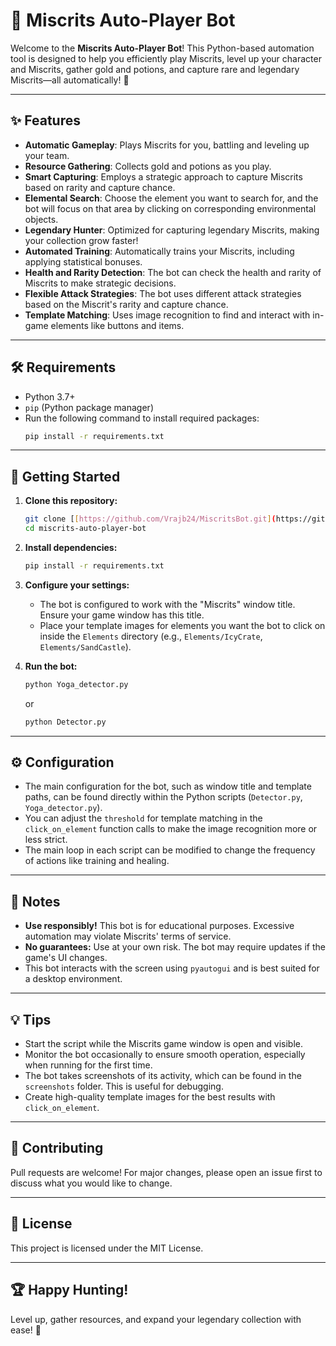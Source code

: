 # 🤖 Miscrits Auto-Player Bot

Welcome to the **Miscrits Auto-Player Bot**! This Python-based automation tool is designed to help you efficiently play Miscrits, level up your character and Miscrits, gather gold and potions, and capture rare and legendary Miscrits—all automatically! 🚀

---

## ✨ Features

-   **Automatic Gameplay**: Plays Miscrits for you, battling and leveling up your team.
-   **Resource Gathering**: Collects gold and potions as you play.
-   **Smart Capturing**: Employs a strategic approach to capture Miscrits based on rarity and capture chance.
-   **Elemental Search**: Choose the element you want to search for, and the bot will focus on that area by clicking on corresponding environmental objects.
-   **Legendary Hunter**: Optimized for capturing legendary Miscrits, making your collection grow faster!
-   **Automated Training**: Automatically trains your Miscrits, including applying statistical bonuses.
-   **Health and Rarity Detection**: The bot can check the health and rarity of Miscrits to make strategic decisions.
-   **Flexible Attack Strategies**: The bot uses different attack strategies based on the Miscrit's rarity and capture chance.
-   **Template Matching**: Uses image recognition to find and interact with in-game elements like buttons and items.

---

## 🛠️ Requirements

-   Python 3.7+
-   `pip` (Python package manager)
-   Run the following command to install required packages:
    ```bash
    pip install -r requirements.txt
    ```

---

## 🚀 Getting Started

1.  **Clone this repository:**
    ```bash
    git clone [[https://github.com/Vrajb24/MiscritsBot.git](https://github.com/Vrajb24/MiscritsBot.git)]
    cd miscrits-auto-player-bot
    ```

2.  **Install dependencies:**
    ```bash
    pip install -r requirements.txt
    ```

3.  **Configure your settings:**
    -   The bot is configured to work with the "Miscrits" window title. Ensure your game window has this title.
    -   Place your template images for elements you want the bot to click on inside the `Elements` directory (e.g., `Elements/IcyCrate`, `Elements/SandCastle`).

4.  **Run the bot:**
    ```bash
    python Yoga_detector.py
    ```
    or
    ```bash
    python Detector.py
    ```

---

## ⚙️ Configuration

-   The main configuration for the bot, such as window title and template paths, can be found directly within the Python scripts (`Detector.py`, `Yoga_detector.py`).
-   You can adjust the `threshold` for template matching in the `click_on_element` function calls to make the image recognition more or less strict.
-   The main loop in each script can be modified to change the frequency of actions like training and healing.

---

## 📝 Notes

-   **Use responsibly!** This bot is for educational purposes. Excessive automation may violate Miscrits' terms of service.
-   **No guarantees:** Use at your own risk. The bot may require updates if the game's UI changes.
-   This bot interacts with the screen using `pyautogui` and is best suited for a desktop environment.

---

## 💡 Tips

-   Start the script while the Miscrits game window is open and visible.
-   Monitor the bot occasionally to ensure smooth operation, especially when running for the first time.
-   The bot takes screenshots of its activity, which can be found in the `screenshots` folder. This is useful for debugging.
-   Create high-quality template images for the best results with `click_on_element`.

---

## 🤝 Contributing

Pull requests are welcome! For major changes, please open an issue first to discuss what you would like to change.

---

## 📄 License

This project is licensed under the MIT License.

---

## 🏆 Happy Hunting!

Level up, gather resources, and expand your legendary collection with ease! 🌟

